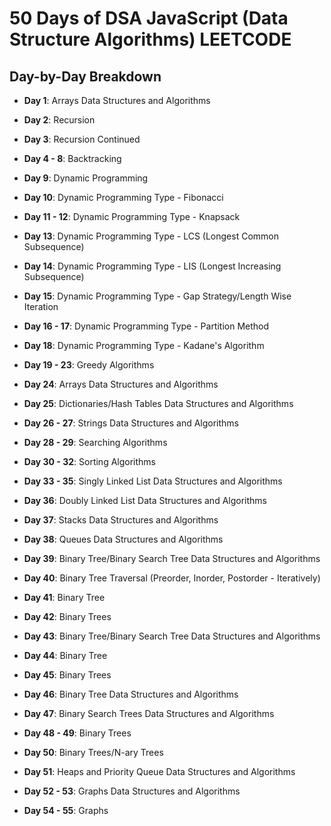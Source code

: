 # 50 Days of DSA JavaScript (Data Structure Algorithms) LEETCODE

## Day-by-Day Breakdown

- **Day 1**: Arrays Data Structures and Algorithms

- **Day 2**: Recursion

- **Day 3**: Recursion Continued

- **Day 4 - 8**: Backtracking

- **Day 9**: Dynamic Programming

- **Day 10**: Dynamic Programming Type - Fibonacci

- **Day 11 - 12**: Dynamic Programming Type - Knapsack

- **Day 13**: Dynamic Programming Type - LCS (Longest Common Subsequence)

- **Day 14**: Dynamic Programming Type - LIS (Longest Increasing Subsequence)

- **Day 15**: Dynamic Programming Type - Gap Strategy/Length Wise Iteration

- **Day 16 - 17**: Dynamic Programming Type - Partition Method

- **Day 18**: Dynamic Programming Type - Kadane's Algorithm

- **Day 19 - 23**: Greedy Algorithms

- **Day 24**: Arrays Data Structures and Algorithms

- **Day 25**: Dictionaries/Hash Tables Data Structures and Algorithms

- **Day 26 - 27**: Strings Data Structures and Algorithms

- **Day 28 - 29**: Searching Algorithms

- **Day 30 - 32**: Sorting Algorithms

- **Day 33 - 35**: Singly Linked List Data Structures and Algorithms

- **Day 36**: Doubly Linked List Data Structures and Algorithms

- **Day 37**: Stacks Data Structures and Algorithms

- **Day 38**: Queues Data Structures and Algorithms

- **Day 39**: Binary Tree/Binary Search Tree Data Structures and Algorithms

- **Day 40**: Binary Tree Traversal (Preorder, Inorder, Postorder - Iteratively)

- **Day 41**: Binary Tree

- **Day 42**: Binary Trees

- **Day 43**: Binary Tree/Binary Search Tree Data Structures and Algorithms

- **Day 44**: Binary Tree

- **Day 45**: Binary Trees

- **Day 46**: Binary Tree Data Structures and Algorithms

- **Day 47**: Binary Search Trees Data Structures and Algorithms

- **Day 48 - 49**: Binary Trees

- **Day 50**: Binary Trees/N-ary Trees

- **Day 51**: Heaps and Priority Queue Data Structures and Algorithms

- **Day 52 - 53**: Graphs Data Structures and Algorithms

- **Day 54 - 55**: Graphs

